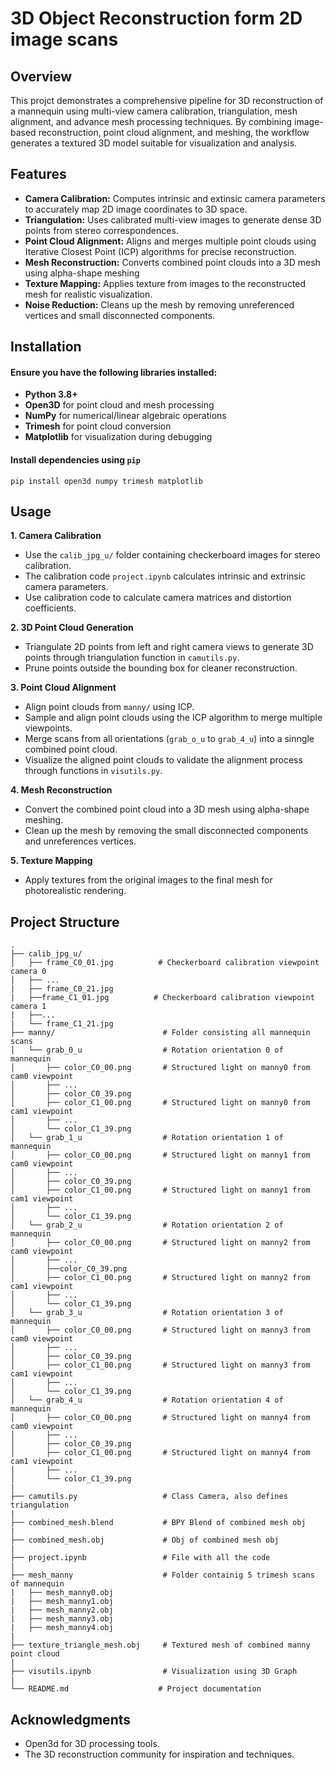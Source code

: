 # 3D Object Reconstruction form 2D image scans
## Overview
This projct demonstrates a comprehensive pipeline for 3D reconstruction of a mannequin using multi-view camera calibration, triangulation, mesh alignment, and advance mesh processing techniques. By combining image-based reconstruction, point cloud alignment, and meshing, the workflow generates a textured 3D model suitable for visualization and analysis.

## Features
- **Camera Calibration:** Computes intrinsic and extinsic camera parameters to accurately map 2D image coordinates to 3D space.
- **Triangulation:** Uses calibrated multi-view images to generate dense 3D points from stereo correspondences.
- **Point Cloud Alignment:** Aligns and merges multiple point clouds using Iterative Closest Point (ICP) algorithms for precise reconstruction.
- **Mesh Reconstruction:** Converts combined point clouds into a 3D mesh using alpha-shape meshing
- **Texture Mapping:** Applies texture from images to the reconstructed mesh for realistic visualization.
- **Noise Reduction:** Cleans up the mesh by removing unreferenced vertices and small disconnected components.


## Installation
#### Ensure you have the following libraries installed:
- **Python 3.8+**
- **Open3D** for point cloud and mesh processing
- **NumPy** for numerical/linear algebraic operations
- **Trimesh** for point cloud conversion
- **Matplotlib** for visualization during debugging

#### Install dependencies using ```pip```
```pip install open3d numpy trimesh matplotlib```

## Usage
**1. Camera Calibration**
- Use the ```calib_jpg_u/``` folder containing checkerboard images for stereo calibration.
- The calibration code ```project.ipynb``` calculates intrinsic and extrinsic camera parameters.  
- Use calibration code to calculate camera matrices and distortion coefficients.

**2. 3D Point Cloud Generation**
- Triangulate 2D points from left and right camera views to generate 3D points through triangulation function in ```camutils.py```.
- Prune points outside the bounding box for cleaner reconstruction.

**3. Point Cloud Alignment**
- Align point clouds from ```manny/``` using ICP.
- Sample and align point clouds using the ICP algorithm to merge multiple viewpoints.
- Merge scans from all orientations (```grab_o_u``` to ```grab_4_u```) into a sinngle combined point cloud.
- Visualize the aligned point clouds to validate the alignment process through functions in ```visutils.py```.

**4. Mesh Reconstruction**
- Convert the combined point cloud into a 3D mesh using alpha-shape meshing.
- Clean up the mesh by removing the small disconnected components and unreferences vertices.

**5. Texture Mapping**
- Apply textures from the original images to the final mesh for photorealistic rendering.

## Project Structure
```
.
├── calib_jpg_u/
│   ├── frame_C0_01.jpg          # Checkerboard calibration viewpoint camera 0
│   ├── ...
|   ├── frame_C0_21.jpg
|   ├──frame_C1_01.jpg          # Checkerboard calibration viewpoint camera 1
|   ├──...
|   └── frame_C1_21.jpg
├── manny/                        # Folder consisting all mannequin scans
│   └── grab_0_u                  # Rotation orientation 0 of mannequin
│       ├── color_C0_00.png       # Structured light on manny0 from cam0 viewpoint
│       ├── ...
│       ├── color_C0_39.png
│       ├── color_C1_00.png       # Structured light on manny0 from cam1 viewpoint
│       ├── ...
│       └── color_C1_39.png
│   └── grab_1_u                  # Rotation orientation 1 of mannequin
│       ├── color_C0_00.png       # Structured light on manny1 from cam0 viewpoint
│       ├── ...
│       ├── color_C0_39.png
│       ├── color_C1_00.png       # Structured light on manny1 from cam1 viewpoint
│       ├── ...
│       └── color_C1_39.png
│   └── grab_2_u                  # Rotation orientation 2 of mannequin
│       ├── color_C0_00.png       # Structured light on manny2 from cam0 viewpoint
│       ├── ...
│       ├──color_C0_39.png
│       ├── color_C1_00.png       # Structured light on manny2 from cam1 viewpoint
│       ├── ...
│       └── color_C1_39.png
│   └── grab_3_u                  # Rotation orientation 3 of mannequin
│       ├── color_C0_00.png       # Structured light on manny3 from cam0 viewpoint
│       ├── ...
│       ├── color_C0_39.png
│       ├── color_C1_00.png       # Structured light on manny3 from cam1 viewpoint
│       ├── ...
│       └── color_C1_39.png
│   └── grab_4_u                  # Rotation orientation 4 of mannequin
│       ├── color_C0_00.png       # Structured light on manny4 from cam0 viewpoint
│       ├── ...
│       ├── color_C0_39.png
│       ├── color_C1_00.png       # Structured light on manny4 from cam1 viewpoint
│       ├── ...
│       └── color_C1_39.png        
|
├── camutils.py                   # Class Camera, also defines triangulation
|
├── combined_mesh.blend           # BPY Blend of combined mesh obj
|
├── combined_mesh.obj             # Obj of combined mesh obj
|
├── project.ipynb                 # File with all the code
|
├── mesh_manny                    # Folder containig 5 trimesh scans of mannequin
|   ├── mesh_manny0.obj
|   ├── mesh_manny1.obj
|   ├── mesh_manny2.obj
|   ├── mesh_manny3.obj
|   ├── mesh_manny4.obj
|
├── texture_triangle_mesh.obj     # Textured mesh of combined manny point cloud
|
├── visutils.ipynb                # Visualization using 3D Graph 
|
└── README.md                    # Project documentation
```
## Acknowledgments
- Open3d for 3D processing tools.
- The 3D reconstruction community for inspiration and techniques.
